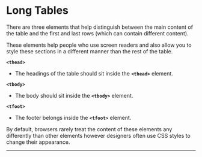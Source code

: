 # Long Tables

There are three elements that help distinguish between the main content of the table and the first and last rows (which can contain different content).

These elements help people who use screen readers and also allow you to style these sections in a different manner than the rest of the table.

**`<thead>`**
- The headings of the table should sit inside the **`<thead>`** element.

**`<tbody>`**
- The body should sit inside the **`<tbody>`** element.

**`<tfoot>`**
- The footer belongs inside the **`<tfoot>`** element.

By default, browsers rarely treat the content of these elements any differently than other elements however designers often use CSS styles to change their appearance.

---
